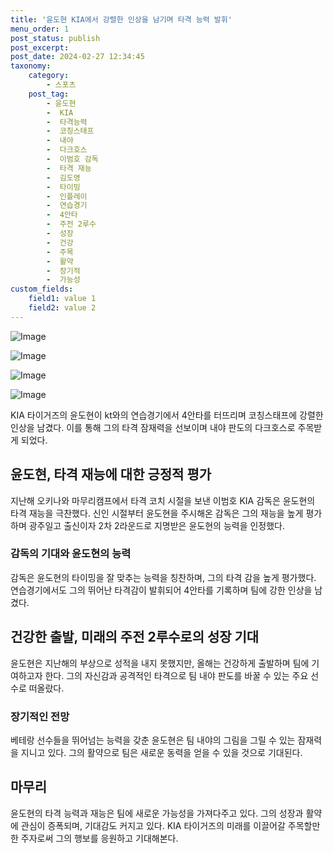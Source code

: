 ```yaml
---
title: '윤도현 KIA에서 강렬한 인상을 남기며 타격 능력 발휘'
menu_order: 1
post_status: publish
post_excerpt: 
post_date: 2024-02-27 12:34:45
taxonomy:
    category:
        - 스포츠
    post_tag:
        - 윤도현
        -  KIA
        -  타격능력
        -  코칭스태프
        -  내야
        -  다크호스
        -  이범호 감독
        -  타격 재능
        -  김도영
        -  타이밍
        -  인플레이
        -  연습경기
        -  4안타
        -  주전 2루수
        -  성장
        -  건강
        -  주목
        -  활약
        -  장기적
        -  가능성
custom_fields:
    field1: value 1
    field2: value 2
---
```


![Image](https://imgnews.pstatic.net/image/477/2024/02/27/0000475797_001_20240227074102196.jpg?type=w647)

![Image](https://imgnews.pstatic.net/image/477/2024/02/27/0000475797_002_20240227074102261.jpg?type=w647)

![Image](https://imgnews.pstatic.net/image/477/2024/02/27/0000475797_003_20240227074102299.jpg?type=w647)

![Image](https://imgnews.pstatic.net/image/477/2024/02/27/0000475797_004_20240227074102341.jpg?type=w647)

KIA 타이거즈의 윤도현이 kt와의 연습경기에서 4안타를 터뜨리며 코칭스태프에 강렬한 인상을 남겼다. 이를 통해 그의 타격 잠재력을 선보이며 내야 판도의 다크호스로 주목받게 되었다.
## 윤도현, 타격 재능에 대한 긍정적 평가
지난해 오키나와 마무리캠프에서 타격 코치 시절을 보낸 이범호 KIA 감독은 윤도현의 타격 재능을 극찬했다. 신인 시절부터 윤도현을 주시해온 감독은 그의 재능을 높게 평가하며 광주일고 출신이자 2차 2라운드로 지명받은 윤도현의 능력을 인정했다.
### 감독의 기대와 윤도현의 능력
감독은 윤도현의 타이밍을 잘 맞추는 능력을 칭찬하며, 그의 타격 감을 높게 평가했다. 연습경기에서도 그의 뛰어난 타격감이 발휘되어 4안타를 기록하며 팀에 강한 인상을 남겼다.
## 건강한 출발, 미래의 주전 2루수로의 성장 기대
윤도현은 지난해의 부상으로 성적을 내지 못했지만, 올해는 건강하게 출발하며 팀에 기여하고자 한다. 그의 자신감과 공격적인 타격으로 팀 내야 판도를 바꿀 수 있는 주요 선수로 떠올랐다.
### 장기적인 전망
베테랑 선수들을 뛰어넘는 능력을 갖춘 윤도현은 팀 내야의 그림을 그릴 수 있는 잠재력을 지니고 있다. 그의 활약으로 팀은 새로운 동력을 얻을 수 있을 것으로 기대된다.
## 마무리
윤도현의 타격 능력과 재능은 팀에 새로운 가능성을 가져다주고 있다. 그의 성장과 활약에 관심이 증폭되며, 기대감도 커지고 있다. KIA 타이거즈의 미래를 이끌어갈 주목할만한 주자로써 그의 행보를 응원하고 기대해본다.
